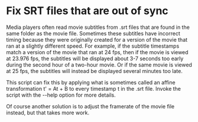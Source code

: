 <html>
<head>
  <!-- <title>Fix SRT files that are out of sync</title> -->
</head>
<body>
<h1>Fix SRT files that are out of sync</h1>
<p>
Media players often read movie subtitles from .srt files that are found in the same folder as the movie file.
Sometimes these subtitles have incorrect timing because they were originally created for a version of the movie that ran at a slightly different speed. For example, if the subtitle timestamps match a version of the movie that ran at 24 fps, then if the movie is viewed at 23.976 fps, the subtitles will be displayed about 3-7 seconds too early during the second hour of a two-hour movie. Or if the same movie is viewed at 25 fps, the subtitles will instead be displayed several minutes too late.
</p>

<p>
This script can fix this by applying what is sometimes called an affine transformation t' = At + B to every timestamp t in the .srt file. Invoke the script with the --help option for more details.
</p>

<p>
Of course another solution is to adjust the framerate of the movie file instead, but that takes more work.
</p>

</body>
</html>
